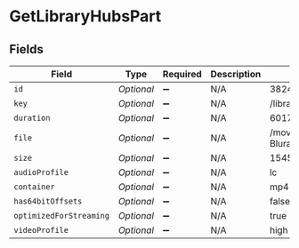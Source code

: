 # GetLibraryHubsPart


## Fields

| Field                                                  | Type                                                   | Required                                               | Description                                            | Example                                                |
| ------------------------------------------------------ | ------------------------------------------------------ | ------------------------------------------------------ | ------------------------------------------------------ | ------------------------------------------------------ |
| `id`                                                   | *Optional<Integer>*                                    | :heavy_minus_sign:                                     | N/A                                                    | 38247                                                  |
| `key`                                                  | *Optional<String>*                                     | :heavy_minus_sign:                                     | N/A                                                    | /library/parts/38247/1589412494/file.mp4               |
| `duration`                                             | *Optional<Integer>*                                    | :heavy_minus_sign:                                     | N/A                                                    | 6017237                                                |
| `file`                                                 | *Optional<String>*                                     | :heavy_minus_sign:                                     | N/A                                                    | /movies/Tangled (2010)/Tangled (2010) Bluray-1080p.mp4 |
| `size`                                                 | *Optional<Integer>*                                    | :heavy_minus_sign:                                     | N/A                                                    | 1545647447                                             |
| `audioProfile`                                         | *Optional<String>*                                     | :heavy_minus_sign:                                     | N/A                                                    | lc                                                     |
| `container`                                            | *Optional<String>*                                     | :heavy_minus_sign:                                     | N/A                                                    | mp4                                                    |
| `has64bitOffsets`                                      | *Optional<Boolean>*                                    | :heavy_minus_sign:                                     | N/A                                                    | false                                                  |
| `optimizedForStreaming`                                | *Optional<Boolean>*                                    | :heavy_minus_sign:                                     | N/A                                                    | true                                                   |
| `videoProfile`                                         | *Optional<String>*                                     | :heavy_minus_sign:                                     | N/A                                                    | high                                                   |